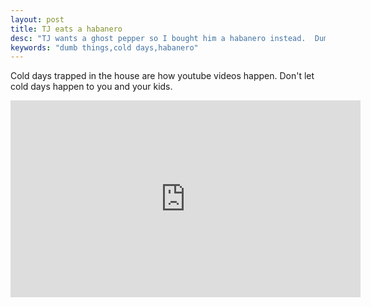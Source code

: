 ```yaml
---
layout: post
title: TJ eats a habanero
desc: "TJ wants a ghost pepper so I bought him a habanero instead.  Dumb things on cold days."
keywords: "dumb things,cold days,habanero"
---
```


Cold days trapped in the house are how youtube videos happen.  Don't let cold days happen to you and your kids.

<iframe width="560" height="315" src="https://www.youtube.com/embed/fZB1Fcj58zI" frameborder="0" allowfullscreen> </iframe>